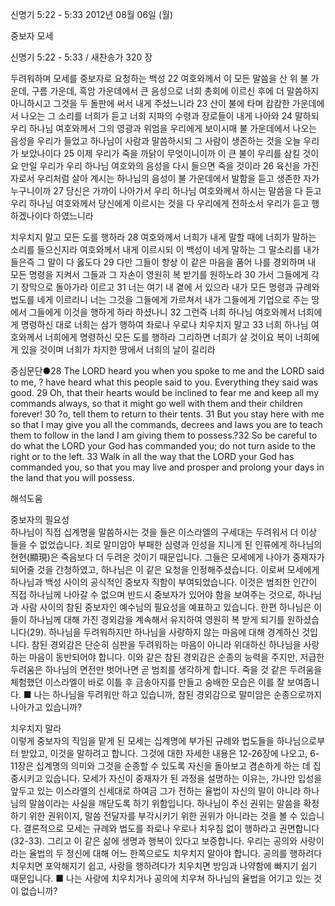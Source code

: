 신명기 5:22 - 5:33 
2012년 08월 06일 (월)

중보자 모세



신명기 5:22 - 5:33 / 새찬송가 320 장


두려워하며 모세를 중보자로 요청하는 백성
22 여호와께서 이 모든 말씀을 산 위 불 가운데, 구름 가운데, 흑암 가운데에서 큰 음성으로 너희 총회에 이르신 후에 더 말씀하지 아니하시고 그것을 두 돌판에 써서 내게 주셨느니라 23 산이 불에 타며 캄캄한 가운데에서 나오는 그 소리를 너희가 듣고 너희 지파의 수령과 장로들이 내게 나아와 24 말하되 우리 하나님 여호와께서 그의 영광과 위엄을 우리에게 보이시매 불 가운데에서 나오는 음성을 우리가 들었고 하나님이 사람과 말씀하시되 그 사람이 생존하는 것을 오늘 우리가 보았나이다 25 이제 우리가 죽을 까닭이 무엇이니이까 이 큰 불이 우리를 삼킬 것이요 만일 우리가 우리 하나님 여호와의 음성을 다시 들으면 죽을 것이라 26 육신을 가진 자로서 우리처럼 살아 계시는 하나님의 음성이 불 가운데에서 발함을 듣고 생존한 자가 누구니이까 27 당신은 가까이 나아가서 우리 하나님 여호와께서 하시는 말씀을 다 듣고 우리 하나님 여호와께서 당신에게 이르시는 것을 다 우리에게 전하소서 우리가 듣고 행하겠나이다 하였느니라

치우치지 말고 모든 도를 행하라
28 여호와께서 너희가 내게 말할 때에 너희가 말하는 소리를 들으신지라 여호와께서 내게 이르시되 이 백성이 네게 말하는 그 말소리를 내가 들은즉 그 말이 다 옳도다 29 다만 그들이 항상 이 같은 마음을 품어 나를 경외하며 내 모든 명령을 지켜서 그들과 그 자손이 영원히 복 받기를 원하노라 30 가서 그들에게 각기 장막으로 돌아가라 이르고 31 너는 여기 내 곁에 서 있으라 내가 모든 명령과 규례와 법도를 네게 이르리니 너는 그것을 그들에게 가르쳐서 내가 그들에게 기업으로 주는 땅에서 그들에게 이것을 행하게 하라 하셨나니 32 그런즉 너희 하나님 여호와께서 너희에게 명령하신 대로 너희는 삼가 행하여 좌로나 우로나 치우치지 말고 33 너희 하나님 여호와께서 너희에게 명령하신 모든 도를 행하라 그리하면 너희가 살 것이요 복이 너희에게 있을 것이며 너희가 차지한 땅에서 너희의 날이 길리라

중심문단●28 The LORD heard you when you spoke to me and the LORD said to me, ? have heard what this people said to you. Everything they said was good. 29 Oh, that their hearts would be inclined to fear me and keep all my commands always, so that it might go well with them and their children forever! 30 ?o, tell them to return to their tents. 31 But you stay here with me so that I may give you all the commands, decrees and laws you are to teach them to follow in the land I am giving them to possess.?32 So be careful to do what the LORD your God has commanded you; do not turn aside to the right or to the left. 33 Walk in all the way that the LORD your God has commanded you, so that you may live and prosper and prolong your days in the land that you will possess.

해석도움




중보자의 필요성  
하나님이 직접 십계명을 말씀하시는 것을 들은 이스라엘의 구세대는 두려워서 더 이상 들을 수 없었습니다. 죄로 말미암아 부패한 심령과 인성을 지니게 된 인류에게 하나님의 현현(顯現)은 죽음보다 더 두려운 것이기 때문입니다. 그들은 모세에게 나아가 중재자가 되어줄 것을 간청하였고, 하나님은 이 같은 요청을 인정해주셨습니다. 이로써 모세에게 하나님과 백성 사이의 공식적인 중보자 직함이 부여되었습니다. 이것은 범죄한 인간이 직접 하나님께 나아갈 수 없으며 반드시 중보자가 있어야 함을 보여주는 것으로, 하나님과 사람 사이의 참된 중보자인 예수님의 필요성을 예표하고 있습니다. 한편 하나님은 이들이 하나님께 대해 가진 경외감을 계속해서 유지하여 영원히 복 받게 되기를 원하셨습니다(29). 하나님을 두려워하지만 하나님을 사랑하지 않는 마음에 대해 경계하신 것입니다. 참된 경외감은 단순히 심판을 두려워하는 마음이 아니라 위대하신 하나님을 사랑하는 마음이 동반되어야 합니다. 이와 같은 참된 경외감은 순종의 능력을 주지만, 저급한 두려움은 하나님의 면전만 벗어나면 곧 범죄를 생각하게 합니다. 죽을 것 같은 두려움을 체험했던 이스라엘이 바로 이틀 후 금송아지를 만들고 숭배한 모습은 이를 잘 보여줍니다.
■ 나는 하나님을 두려워만 하고 있습니까, 참된 경외감으로 말미암은 순종으로까지 나아가고 있습니까?

치우치지 말라  
이렇게 중보자의 직임을 맡게 된 모세는 십계명에 부가된 규례와 법도들을 하나님으로부터 받았고, 이것을 말하려고 합니다. 그것에 대한 자세한 내용은 12-26장에 나오고, 6-11장은 십계명의 의미와 그것을 순종할 수 있도록 자신을 돌아보고 겸손하게 하는 데 집중시키고 있습니다. 모세가 자신이 중재자가 된 과정을 설명하는 이유는, 가나안 입성을 앞두고 있는 이스라엘의 신세대로 하여금 그가 전하는 율법이 자신의 말이 아니라 하나님의 말씀이라는 사실을 깨닫도록 하기 위함입니다. 하나님이 주신 권위는 말씀을 확정하기 위한 권위이지, 말씀 전달자를 부각시키기 위한 권위가 아니라는 것을 볼 수 있습니다. 결론적으로 모세는 규례와 법도를 좌로나 우로나 치우침 없이 행하라고 권면합니다(32-33). 그리고 이 같은 삶에 생명과 행복이 있다고 보증합니다. 우리는 공의와 사랑이라는 율법의 두 정신에 대해 어느 한쪽으로도 치우치지 말아야 합니다. 공의를 행하려다 치우치면 포악해지기 쉽고, 사랑을 행하려다가 치우치면 방임과 나약함에 빠지기 쉽기 때문입니다.
■ 나는 사랑에 치우치거나 공의에 치우쳐 하나님의 율법을 어기고 있는 것이 없습니까?